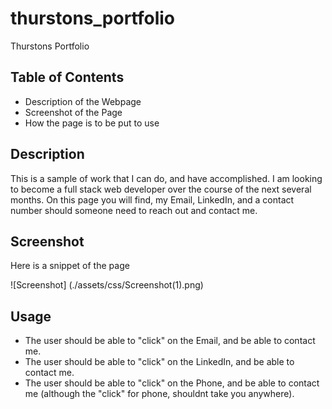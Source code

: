 # thurstons_portfolio
Thurstons Portfolio

## Table of Contents
- Description of the Webpage
- Screenshot of the Page
- How the page is to be put to use

## Description
This is a sample of work that I can do, and have accomplished. I am looking to become a full stack web developer over the course of the next several months. On this page you will find, my Email, LinkedIn, and a contact number should someone need to reach out and contact me. 

## Screenshot
Here is a snippet of the page

![Screenshot] (./assets/css/Screenshot(1).png)

## Usage
- The user should be able to "click" on the Email, and be able to contact me.
- The user should be able to "click" on the LinkedIn, and be able to contact me.
- The user should be able to "click" on the Phone, and be able to contact me (although the "click" for phone, shouldnt take you anywhere).

